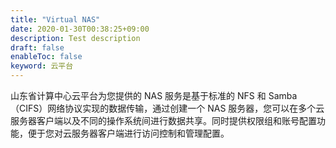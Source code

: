 ```yaml
---
title: "Virtual NAS"
date: 2020-01-30T00:38:25+09:00
description: Test description
draft: false
enableToc: false
keyword: 云平台
---
```


山东省计算中心云平台为您提供的 NAS 服务是基于标准的 NFS 和 Samba（CIFS）网络协议实现的数据传输，通过创建一个 NAS 服务器，您可以在多个云服务器客户端以及不同的操作系统间进行数据共享。同时提供权限组和账号配置功能，便于您对云服务器客户端进行访问控制和管理配置。
